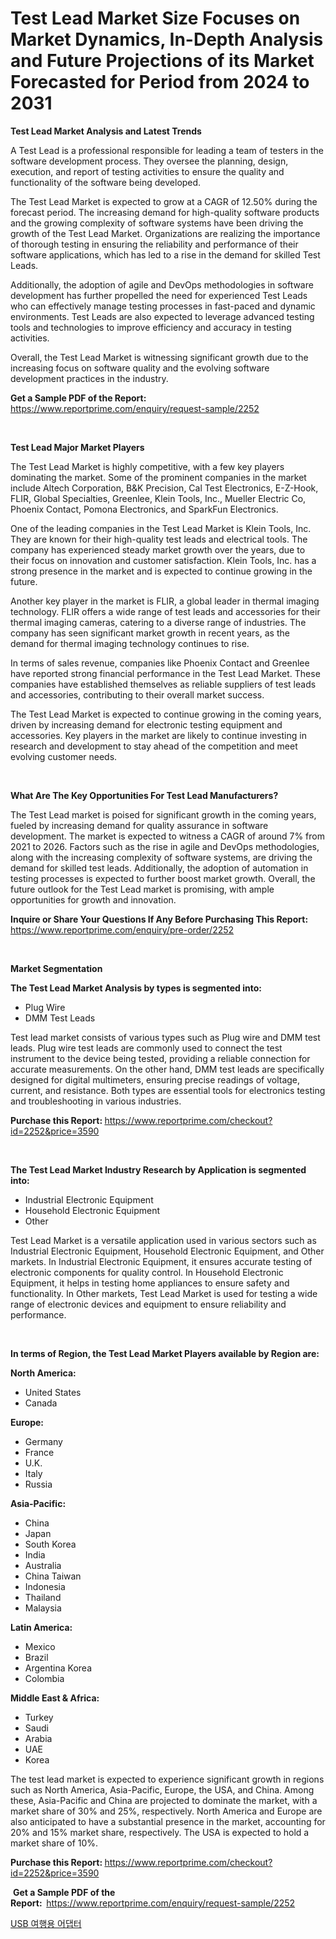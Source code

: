 <p><h1>Test Lead Market Size Focuses on Market Dynamics, In-Depth Analysis and Future Projections of its Market Forecasted for Period from 2024 to 2031</h1></p><p><strong>Test Lead Market Analysis and Latest Trends</strong></p>
<p><p>A Test Lead is a professional responsible for leading a team of testers in the software development process. They oversee the planning, design, execution, and report of testing activities to ensure the quality and functionality of the software being developed.</p><p>The Test Lead Market is expected to grow at a CAGR of 12.50% during the forecast period. The increasing demand for high-quality software products and the growing complexity of software systems have been driving the growth of the Test Lead Market. Organizations are realizing the importance of thorough testing in ensuring the reliability and performance of their software applications, which has led to a rise in the demand for skilled Test Leads.</p><p>Additionally, the adoption of agile and DevOps methodologies in software development has further propelled the need for experienced Test Leads who can effectively manage testing processes in fast-paced and dynamic environments. Test Leads are also expected to leverage advanced testing tools and technologies to improve efficiency and accuracy in testing activities.</p><p>Overall, the Test Lead Market is witnessing significant growth due to the increasing focus on software quality and the evolving software development practices in the industry.</p></p>
<p><strong>Get a Sample PDF of the Report:&nbsp;</strong> <a href="https://www.reportprime.com/enquiry/request-sample/2252">https://www.reportprime.com/enquiry/request-sample/2252</a></p>
<p>&nbsp;</p>
<p><strong>Test Lead Major Market Players</strong></p>
<p><p>The Test Lead Market is highly competitive, with a few key players dominating the market. Some of the prominent companies in the market include Altech Corporation, B&K Precision, Cal Test Electronics, E-Z-Hook, FLIR, Global Specialties, Greenlee, Klein Tools, Inc., Mueller Electric Co, Phoenix Contact, Pomona Electronics, and SparkFun Electronics.</p><p>One of the leading companies in the Test Lead Market is Klein Tools, Inc. They are known for their high-quality test leads and electrical tools. The company has experienced steady market growth over the years, due to their focus on innovation and customer satisfaction. Klein Tools, Inc. has a strong presence in the market and is expected to continue growing in the future.</p><p>Another key player in the market is FLIR, a global leader in thermal imaging technology. FLIR offers a wide range of test leads and accessories for their thermal imaging cameras, catering to a diverse range of industries. The company has seen significant market growth in recent years, as the demand for thermal imaging technology continues to rise.</p><p>In terms of sales revenue, companies like Phoenix Contact and Greenlee have reported strong financial performance in the Test Lead Market. These companies have established themselves as reliable suppliers of test leads and accessories, contributing to their overall market success.</p><p>The Test Lead Market is expected to continue growing in the coming years, driven by increasing demand for electronic testing equipment and accessories. Key players in the market are likely to continue investing in research and development to stay ahead of the competition and meet evolving customer needs.</p></p>
<p>&nbsp;</p>
<p><strong>What Are The Key Opportunities For Test Lead Manufacturers?</strong></p>
<p><p>The Test Lead market is poised for significant growth in the coming years, fueled by increasing demand for quality assurance in software development. The market is expected to witness a CAGR of around 7% from 2021 to 2026. Factors such as the rise in agile and DevOps methodologies, along with the increasing complexity of software systems, are driving the demand for skilled test leads. Additionally, the adoption of automation in testing processes is expected to further boost market growth. Overall, the future outlook for the Test Lead market is promising, with ample opportunities for growth and innovation.</p></p>
<p><strong>Inquire or Share Your Questions If Any Before Purchasing This Report:</strong> <a href="https://www.reportprime.com/enquiry/pre-order/2252">https://www.reportprime.com/enquiry/pre-order/2252</a></p>
<p>&nbsp;</p>
<p><strong>Market Segmentation</strong></p>
<p><strong>The Test Lead Market Analysis by types is segmented into:</strong></p>
<p><ul><li>Plug Wire</li><li>DMM Test Leads</li></ul></p>
<p><p>Test lead market consists of various types such as Plug wire and DMM test leads. Plug wire test leads are commonly used to connect the test instrument to the device being tested, providing a reliable connection for accurate measurements. On the other hand, DMM test leads are specifically designed for digital multimeters, ensuring precise readings of voltage, current, and resistance. Both types are essential tools for electronics testing and troubleshooting in various industries.</p></p>
<p><strong>Purchase this Report:&nbsp;</strong><a href="https://www.reportprime.com/checkout?id=2252&price=3590">https://www.reportprime.com/checkout?id=2252&price=3590</a></p>
<p>&nbsp;</p>
<p><strong>The Test Lead Market Industry Research by Application is segmented into:</strong></p>
<p><ul><li>Industrial Electronic Equipment</li><li>Household Electronic Equipment</li><li>Other</li></ul></p>
<p><p>Test Lead Market is a versatile application used in various sectors such as Industrial Electronic Equipment, Household Electronic Equipment, and Other markets. In Industrial Electronic Equipment, it ensures accurate testing of electronic components for quality control. In Household Electronic Equipment, it helps in testing home appliances to ensure safety and functionality. In Other markets, Test Lead Market is used for testing a wide range of electronic devices and equipment to ensure reliability and performance.</p></p>
<p>&nbsp;</p>
<p><strong>In terms of Region, the Test Lead Market Players available by Region are:</strong></p>
<p>
    <p> <strong> North America: </strong>
        <ul>
            <li>United States</li>
            <li>Canada</li>
        </ul>
        </p> 
    <p> <strong> Europe: </strong>
        <ul>
            <li>Germany</li>
            <li>France</li>
            <li>U.K.</li>
            <li>Italy</li>
            <li>Russia</li>
        </ul>
        </p> 
    <p> <strong> Asia-Pacific: </strong>
        <ul>
            <li>China</li>
            <li>Japan</li>
            <li>South Korea</li>
            <li>India</li>
            <li>Australia</li>
            <li>China Taiwan</li>
            <li>Indonesia</li>
            <li>Thailand</li>
            <li>Malaysia</li>
        </ul>
        </p> 
    <p> <strong> Latin America: </strong>
        <ul>
            <li>Mexico</li>
            <li>Brazil</li>
            <li>Argentina Korea</li>
            <li>Colombia</li>
        </ul>
        </p> 
    <p> <strong> Middle East & Africa: </strong>
        <ul>
            <li>Turkey</li>
            <li>Saudi</li>
            <li>Arabia</li>
            <li>UAE</li>
            <li>Korea</li>
        </ul>
    </p>
    </p>
<p><p>The test lead market is expected to experience significant growth in regions such as North America, Asia-Pacific, Europe, the USA, and China. Among these, Asia-Pacific and China are projected to dominate the market, with a market share of 30% and 25%, respectively. North America and Europe are also anticipated to have a substantial presence in the market, accounting for 20% and 15% market share, respectively. The USA is expected to hold a market share of 10%.</p></p>
<p><strong>Purchase this Report: </strong><a href="https://www.reportprime.com/checkout?id=2252&price=3590">https://www.reportprime.com/checkout?id=2252&price=3590</a></p>
<p>&nbsp;<strong>Get a Sample PDF of the Report:&nbsp;&nbsp;</strong><a href="https://www.reportprime.com/enquiry/request-sample/2252">https://www.reportprime.com/enquiry/request-sample/2252</a></p>
<p><strong></strong></p>
<p><p><a href="https://github.com/sougarounis/Market-Research-Report-List-3/blob/main/588023810251.md">USB 여행용 어댑터</a></p></p>